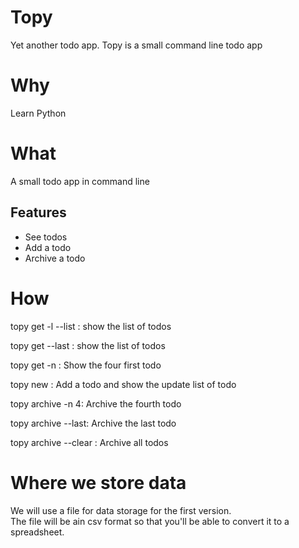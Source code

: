 # Topy

Yet another todo app. Topy is a small command line todo app

# Why

Learn Python

# What

A small todo app in command line

## Features

- See todos
- Add a todo
- Archive a todo

# How

topy get -l --list : show the list of todos

topy get --last : show the list of todos

topy get -n : Show the four first todo

topy new : Add a todo and show the update list of todo

topy archive -n 4: Archive the fourth todo

topy archive --last: Archive the last todo

topy archive --clear : Archive all todos

# Where we store data

We will use a file for data storage for the first version.  
The file will be ain csv format so that you'll be able to convert it to a spreadsheet.
